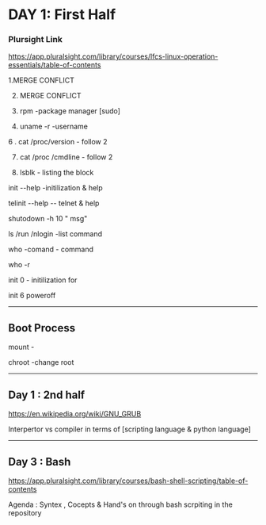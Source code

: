 # DAY 1: First Half

### Plursight Link
<https://app.pluralsight.com/library/courses/lfcs-linux-operation-essentials/table-of-contents>

1.MERGE CONFLICT

2. MERGE CONFLICT

4. rpm  -package manager [sudo]

5. uname -r  -username 

6 . cat /proc/version  - follow 2

7. cat /proc /cmdline  - follow 2 

8. lsblk  - listing the block

init --help  -initilization & help 

telinit --help   -- telnet & help 

shutodown -h 10 " msg"


ls /run /nlogin  -list command 


who -comand  - command 


who -r  

init 0      - initilization for 

init 6 poweroff 


----------------------
Boot Process 
----------------------

mount - 

chroot -change root 

--------------------------------------
Day 1 : 2nd half 
--------------------------------------

https://en.wikipedia.org/wiki/GNU_GRUB

Interpertor vs compiler in terms of [scripting language & python language]



--------------------------------------
Day 3 : Bash
--------------------------------------

https://app.pluralsight.com/library/courses/bash-shell-scripting/table-of-contents

Agenda : Syntex , Cocepts & Hand's on through bash scrpiting in the repository
